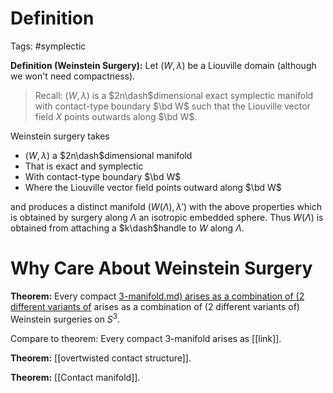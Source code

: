 # Definition

Tags: #symplectic

**Definition (Weinstein Surgery):**
Let $(W, \lambda)$ be a Liouville domain (although we won't need compactness).

> Recall: $(W, \lambda)$ is a $2n\dash$dimensional exact symplectic manifold with contact-type boundary $\bd W$ such that the Liouville vector field $X$ points outwards along $\bd W$.

Weinstein surgery takes 

- $(W, \lambda)$ a $2n\dash$dimensional manifold
- That is exact and symplectic
- With contact-type boundary $\bd W$
- Where the Liouville vector field points outward along $\bd W$

and produces a distinct manifold $(W(\Lambda), \lambda')$ with the above properties which is obtained by surgery along $\Lambda$ an isotropic embedded sphere.
Thus $W(\Lambda)$ is obtained from attaching a $k\dash$handle to $W$ along $\Lambda$. 

# Why Care About Weinstein Surgery

**Theorem:** 
Every compact [3-manifold.md) arises as a combination of (2 different variants of](Three-manifold.md)  arises  as  a  combination  of  (2  different  variants  of) Weinstein surgeries on $S^3$.

Compare to theorem: 
Every compact 3-manifold arises as [[link]].

**Theorem:** 
[[overtwisted contact structure]].

**Theorem:** 
[[Contact manifold]].
